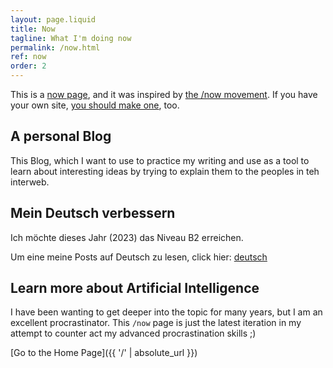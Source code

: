 ```yaml
---
layout: page.liquid
title: Now
tagline: What I'm doing now
permalink: /now.html
ref: now
order: 2
---
```


This is a [now page](https://nownownow.com/about), and it was inspired by [the /now movement](https://sivers.org/nowff). If you have your own site, [you should make one](https://nownownow.com/about), too.

## A personal Blog

This Blog, which I want to use to practice my writing
and use as a tool to learn about interesting ideas by trying
to explain them to the peoples in teh interweb.

## Mein Deutsch verbessern

Ich möchte dieses Jahr (2023) das Niveau B2 erreichen.

Um eine meine Posts auf Deutsch zu lesen, click hier: [deutsch](/categories/#deutsch)

## Learn more about Artificial Intelligence

I have been wanting to get deeper into the topic for many years,
but I am an excellent procrastinator. This `/now` page is just
the latest iteration in my attempt to counter act my advanced
procrastination skills ;)

[Go to the Home Page]({{ '/' | absolute_url }})
